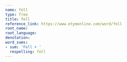 ```yaml
---
name: fell
type: free
title: fell
reference_link: https://www.etymonline.com/word/fell
root_name: 
root_language: 
denotation: 
word_sums:
- sum: 'Fell + '
  respelling: fell
---
```

